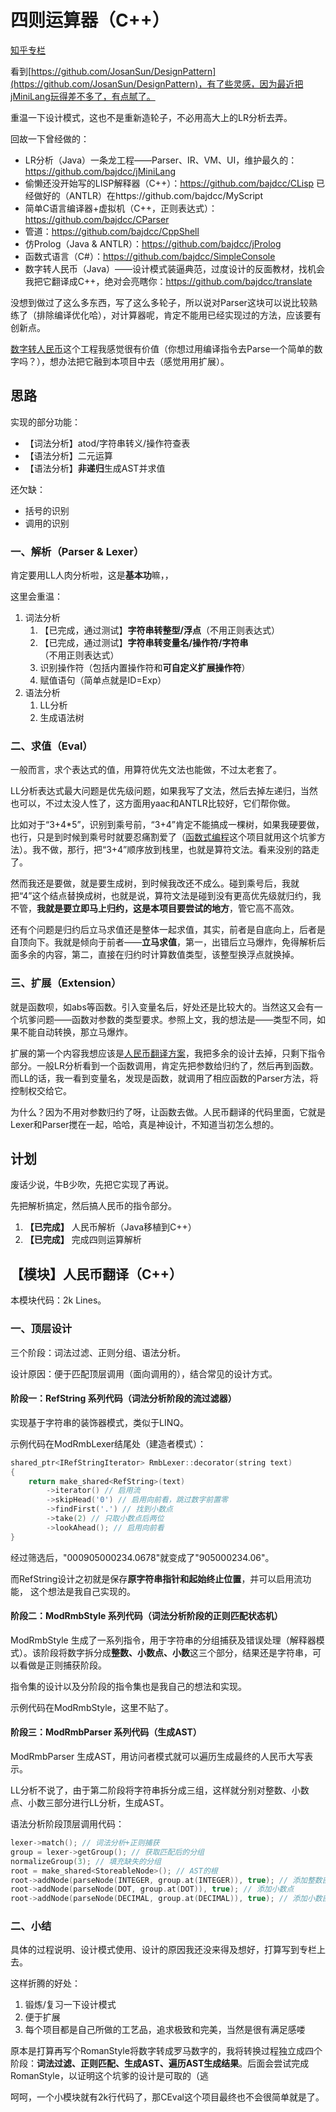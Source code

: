 # 四则运算器（C++）

[知乎专栏](https://zhuanlan.zhihu.com/p/29589948)

看到[https://github.com/JosanSun/DesignPattern](https://github.com/JosanSun/DesignPattern)，有了些灵感，因为最近把jMiniLang玩得差不多了，有点腻了。

重温一下设计模式，这也不是重新造轮子，不必用高大上的LR分析去弄。

回故一下曾经做的：

- LR分析（Java）一条龙工程——Parser、IR、VM、UI，维护最久的：https://github.com/bajdcc/jMiniLang
- 偷懒还没开始写的LISP解释器（C++）：https://github.com/bajdcc/CLisp  已经做好的（ANTLR）在https://github.com/bajdcc/MyScript
- 简单C语言编译器+虚拟机（C++，正则表达式）：https://github.com/bajdcc/CParser
- 管道：https://github.com/bajdcc/CppShell
- 仿Prolog（Java & ANTLR）：https://github.com/bajdcc/jProlog
- 函数式语言（C#）：https://github.com/bajdcc/SimpleConsole
- 数字转人民币（Java）——设计模式装逼典范，过度设计的反面教材，找机会我把它翻译成C++，绝对会亮瞎你：https://github.com/bajdcc/translate

没想到做过了这么多东西，写了这么多轮子，所以说对Parser这块可以说比较熟练了（排除编译优化哈），对计算器呢，肯定不能用已经实现过的方法，应该要有创新点。

[数字转人民币](https://github.com/bajdcc/translate)这个工程我感觉很有价值（你想过用编译指令去Parse一个简单的数字吗？），想办法把它融到本项目中去（感觉用用扩展）。

## 思路

实现的部分功能：

- 【词法分析】atod/字符串转义/操作符查表
- 【语法分析】二元运算
- 【语法分析】**非递归**生成AST并求值

还欠缺：

- 括号的识别
- 调用的识别

### 一、解析（Parser & Lexer）

肯定要用LL人肉分析啦，这是**基本功**嘛，，

这里会重温：

1. 词法分析
   1. 【已完成，通过测试】**字符串转整型/浮点**（不用正则表达式）
   2. 【已完成，通过测试】**字符串转变量名/操作符/字符串**（不用正则表达式）
   3. 识别操作符（包括内置操作符和**可自定义扩展操作符**）
   4. 赋值语句（简单点就是ID=Exp）
2. 语法分析
   1. LL分析
   2. 生成语法树

### 二、求值（Eval）

一般而言，求个表达式的值，用算符优先文法也能做，不过太老套了。

LL分析表达式最大问题是优先级问题，如果我写了文法，然后去掉左递归，当然也可以，不过太没人性了，这方面用yaac和ANTLR比较好，它们帮你做。

比如对于“3+4\*5”，识别到乘号前，“3+4”肯定不能搞成一棵树，如果我硬要做，也行，只是到时候到乘号时就要忍痛割爱了（[函数式编程](https://github.com/bajdcc/SimpleConsole)这个项目就用这个坑爹方法）。我不做，那行，把“3+4”顺序放到栈里，也就是算符文法。看来没别的路走了。

然而我还是要做，就是要生成树，到时候我改还不成么。碰到乘号后，我就把“4”这个结点替换成树，也就是说，算符文法是碰到没有更高优先级就归约，我不管，**我就是要立即马上归约，这是本项目要尝试的地方**，管它高不高效。

还有个问题是归约后立马求值还是整体一起求值，其实，前者是自底向上，后者是自顶向下。我就是倾向于前者——**立马求值**，第一，出错后立马爆炸，免得解析后面多余的内容，第二，直接在归约时计算数值类型，该整型换浮点就换掉。

### 三、扩展（Extension）

就是函数呗，如abs等函数。引入变量名后，好处还是比较大的。当然这又会有一个坑爹问题——函数对参数的类型要求。参照上文，我的想法是——类型不同，如果不能自动转换，那立马爆炸。

扩展的第一个内容我想应该是[人民币翻译方案](https://github.com/bajdcc/translate)，我把多余的设计去掉，只剩下指令部分。一般LR分析看到一个函数调用，肯定先把参数给归约了，然后再到函数。而LL的话，我一看到变量名，发现是函数，就调用了相应函数的Parser方法，将控制权交给它。

为什么？因为不用对参数归约了呀，让函数去做。人民币翻译的代码里面，它就是Lexer和Parser搅在一起，哈哈，真是神设计，不知道当初怎么想的。

## 计划

废话少说，牛B少吹，先把它实现了再说。

先把解析搞定，然后搞人民币的指令部分。

1. **【已完成】** 人民币解析（Java移植到C++）
2. **【已完成】** 完成四则运算解析

## 【模块】人民币翻译（C++）

本模块代码：2k Lines。

### 一、顶层设计

三个阶段：词法过滤、正则分组、语法分析。

设计原因：便于匹配顶层调用（面向调用的），结合常见的设计方式。

#### 阶段一：RefString 系列代码（词法分析阶段的流过滤器）

实现基于字符串的装饰器模式，类似于LINQ。

示例代码在ModRmbLexer结尾处（建造者模式）：

```C++
shared_ptr<IRefStringIterator> RmbLexer::decorator(string text)
{
    return make_shared<RefString>(text)
        ->iterator() // 启用流
        ->skipHead('0') // 启用向前看，跳过数字前置零
        ->findFirst('.') // 找到小数点
        ->take(2) // 只取小数点后两位
        ->lookAhead(); // 启用向前看
}
```

经过筛选后，"000905000234.0678"就变成了"905000234.06"。

而RefString设计之初就是保存**原字符串指针和起始终止位置**，并可以启用流功能， 这个想法是我自己实现的。

#### 阶段二：ModRmbStyle 系列代码（词法分析阶段的正则匹配状态机）

ModRmbStyle 生成了一系列指令，用于字符串的分组捕获及错误处理（解释器模式）。该阶段将数字拆分成**整数、小数点、小数**这三个部分，结果还是字符串，可以看做是正则捕获阶段。

指令集的设计以及分阶段的指令集也是我自己的想法和实现。

示例代码在ModRmbStyle，这里不贴了。

#### 阶段三：ModRmbParser 系列代码（生成AST）

ModRmbParser 生成AST，用访问者模式就可以遍历生成最终的人民币大写表示。

LL分析不说了，由于第二阶段将字符串拆分成三组，这样就分别对整数、小数点、小数三部分进行LL分析，生成AST。

语法分析阶段顶层调用代码：

```c++
lexer->match(); // 词法分析+正则捕获
group = lexer->getGroup(); // 获取匹配后的分组
normalizeGroup(3); // 填充缺失的分组
root = make_shared<StoreableNode>(); // AST的根
root->addNode(parseNode(INTEGER, group.at(INTEGER)), true); // 添加整数部分子树
root->addNode(parseNode(DOT, group.at(DOT)), true); // 添加小数点
root->addNode(parseNode(DECIMAL, group.at(DECIMAL)), true); // 添加小数部分子树
```

### 二、小结

具体的过程说明、设计模式使用、设计的原因我还没来得及想好，打算写到专栏上去。

这样折腾的好处：

1. 锻炼/复习一下设计模式
2. 便于扩展
3. 每个项目都是自己所做的工艺品，追求极致和完美，当然是很有满足感喽

原本是打算再写个RomanStyle将数字转成罗马数字的，我将转换过程独立成四个阶段：**词法过滤、正则匹配、生成AST、遍历AST生成结果**。后面会尝试完成RomanStyle，以证明这个坑爹的设计是可取的（逃

呵呵，一个小模块就有2k行代码了，那CEval这个项目最终也不会很简单就是了。